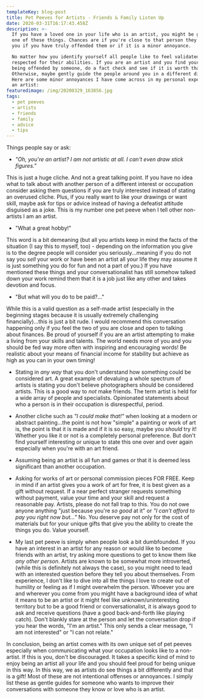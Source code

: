 ```yaml
---
templateKey: blog-post
title: Pet Peeves for Artists - Friends & Family Listen Up
date: 2020-03-31T16:17:43.458Z
description: >-
  If you have a loved one in your life who is an artist, you might be guilty of
  one of these things. Chances are if you're close to that person they will tell
  you if you have truly offended them or if it is a minor annoyance. 

  No matter how you identify yourself all people like to feel validated and
  respected for their abilities. If you are an artist and you find yourself
  being offended by someone, do a fact check and see if it is worth that energy.
  Otherwise, maybe gently guide the people around you in a different direction.
  Here are some minor annoyances I have come across in my personal experience as
  an artist:
featuredimage: /img/20200329_163856.jpg
tags:
  - pet peeves
  - artists
  - friends
  - family
  - advice
  - tips
---
```

Things people say or ask:

* _"Oh, you're an artist? I am not artistic at all. I can't even draw stick figures."_ 

This is just a huge cliche. And not a great talking point. If you have no idea what to talk about with another person of a different interest or occupation consider asking them questions if you are truly interested instead of stating an overused cliche. Plus, if you really want to like your drawings or want skill, maybe ask for tips or advice instead of having a defeatist attitude disguised as a joke. This is my number one pet peeve when I tell other non-artists I am an artist. 

* "What a great hobby!"

This word is a bit demeaning (but all you artists keep in mind the facts of the situation (I say this to myself, too) - depending on the information you give is to the degree people will consider you seriously...meaning if you do not say you _sell_ your work or have been an artist all your life they may assume it is just something you do for fun and not a part of you.) If you have mentioned these things and your conversationalist has still somehow talked down your work remind them that it is a job just like any other and takes devotion and focus.

* "But what will you do to be paid?..."

While this is a valid question as a self-made artist (especially in the beginning stages because it is usually extremely challenging financially)...this is just a bit rude. I would recommend this conversation happening only if you feel the two of you are close and open to talking about finances. Be proud of yourself if you are an artist attempting to make a living from your skills and talents. The world needs more of you and you should be fed way more often with inspiring and encouraging words! Be realistic about your means of financial income for stability but achieve as high as you can in your own timing!

* Stating in _any way_ that you don't understand how something could be considered art. A great example of devaluing a whole spectrum of artists is stating you don't believe photographers should be considered artists. This is a good way to _not_ make friends. The term artist is held for a wide array of people and specialists. Opinionated statements about who a person is in their occupation is disrespectful, period.



* Another cliche such as _"I could make that!"_ when looking at a modern or abstract painting...the point is not how "simple" a painting or work of art is, the point is that it is made and if it is so easy, maybe you _should_ try it! Whether you like it or not is a completely personal preference. But don't find yourself interesting or unique to state this one over and over again especially when you're with an art friend.



* Assuming being an artist is all fun and games or that it is deemed less significant than another occupation.



* Asking for works of art or personal commission pieces FOR FREE. Keep in mind if an artist gives you a work of art for free, it is best given as a gift without request. If a near perfect stranger requests something without payment, value your time and your skill and request a reasonable pay. Artists, please do not fall trap to this. You do not owe anyone anything "just because you're _so good_ at it" or _"I can't afford to pay you right now but..."_ No. You deserve pay not only for the cost of materials but for your unique gifts that give you the ability to create the things you do. Value yourself. 



* My last pet peeve is simply when people look a bit dumbfounded. If you have an interest in an artist for any reason or would like to become friends with an artist, try asking more questions to get to know them like _any other person_. Artists are known to be somewhat more introverted, (while this is definitely not always the case), so you might need to lead with an interested question before they tell you about themselves. From experience, I don't like to dive into all the things I love to create out of humility or feeling as if I might overwhelm the person. Whoever you are and wherever you come from you might have a background idea of what it means to be an artist or it might feel like unknown/uninteresting territory but to be a good friend or conversationalist, it is always good to ask and receive questions (have a good back-and-forth like playing catch). Don't blankly stare at the person and let the conversation drop if you hear the words, "I'm an artist." This only sends a clear message, "I am not interested" or "I can not relate."

In conclusion, being an artist comes with its own unique set of pet peeves especially when communicating what your occupation looks like to a non-artist. If this is you, don't be discouraged. It takes a specific kind of mind to enjoy being an artist all your life and you should feel proud for being unique in this way. In this way, we as artists do see things a bit differently and that is a gift! Most of these are not intentional offenses or annoyances. I simply list these as gentle guides for someone who wants to improve their conversations with someone they know or love who is an artist.
